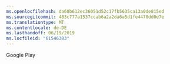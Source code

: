 ```yaml
---
ms.openlocfilehash: da68b612ec36051d52c17fb5635ca13a0de815ed
ms.sourcegitcommit: 483c777a1537ccab6a2a2da6a5d1fe4470dd0e7e
ms.translationtype: MT
ms.contentlocale: de-DE
ms.lasthandoff: 06/19/2019
ms.locfileid: "61546383"
---
```

Google Play